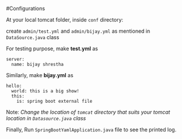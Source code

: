 #Configurations

At your local tomcat folder, inside `conf` directory:
 
create `admin/test.yml` and `admin/bijay.yml` as mentioned in `DataSource.java` class

For testing purpose, make **test.yml** as 
```$xslt
server:
  name: bijay shrestha
```

Similarly, make **bijay.yml** as
```$xslt
hello:
  world: this is a big show!
  this:
    is: spring boot external file
```

Note: *Change the location of `tomcat` directory that suits your tomcat location in `Datasource.java` class*

Finally, 
Run `SpringBootYamlApplication.java` file to see the printed log.



